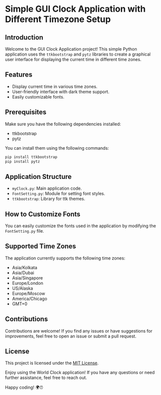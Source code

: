 # Simple GUI Clock Application with Different Timezone Setup

## Introduction

Welcome to the GUI Clock Application project! This simple Python application uses the `ttkbootstrap` and `pytz` libraries to create a graphical user interface for displaying the current time in different time zones.

## Features

- Display current time in various time zones.
- User-friendly interface with dark theme support.
- Easily customizable fonts.

## Prerequisites

Make sure you have the following dependencies installed:

- ttkbootstrap
- pytz

You can install them using the following commands:

```bash
pip install ttkbootstrap
pip install pytz
```


## Application Structure

- `myClock.py`: Main application code.
- `FontSetting.py`: Module for setting font styles.
- `ttkbootstrap`: Library for ttk themes.

## How to Customize Fonts

You can easily customize the fonts used in the application by modifying the `FontSetting.py` file.

## Supported Time Zones

The application currently supports the following time zones:

- Asia/Kolkata
- Asia/Dubai
- Asia/Singapore
- Europe/London
- US/Alaska
- Europe/Moscow
- America/Chicago
- GMT+0

## Contributions

Contributions are welcome! If you find any issues or have suggestions for improvements, feel free to open an issue or submit a pull request.

## License

This project is licensed under the [MIT License](LICENSE).

Enjoy using the World Clock application! If you have any questions or need further assistance, feel free to reach out.

Happy coding! 🌍⏰